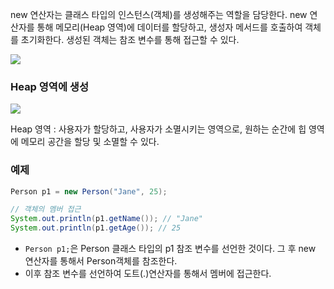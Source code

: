 new 연산자는 클래스 타입의 인스턴스(객체)를 생성해주는 역할을 담당한다. new 연산자를 통해 메모리(Heap 영역)에 데이터를 할당하고, 생성자 메서드를 호출하여 객체를 초기화한다. 생성된 객체는 참조 변수를 통해 접근할 수 있다.

![](https://i.imgur.com/SIrBv6a.png)

### Heap 영역에 생성

![](https://i.imgur.com/K0jRezd.png)

Heap 영역 : 사용자가 할당하고, 사용자가 소멸시키는 영역으로, 원하는 순간에 힙 영역에 메모리 공간을 할당 및 소멸할 수 있다. 
### 예제

```java
Person p1 = new Person("Jane", 25);

// 객체의 멤버 접근
System.out.println(p1.getName()); // "Jane"
System.out.println(p1.getAge()); // 25
```

- `Person p1;`은 Person 클래스 타입의 p1 참조 변수를 선언한 것이다. 그 후 new 연산자를 통해서 Person객체를 참조한다.
- 이후 참조 변수를 선언하여 도트(.)연산자를 통해서 멤버에 접근한다.